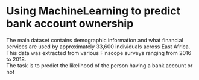 # Using MachineLearning to predict bank account ownership
The main dataset contains demographic information and what financial services are used by approximately 33,600 individuals across East Africa. This data was extracted from various Finscope surveys ranging from 2016 to 2018.<br>
The task is to predict the likelihood of the person having a bank account or not
